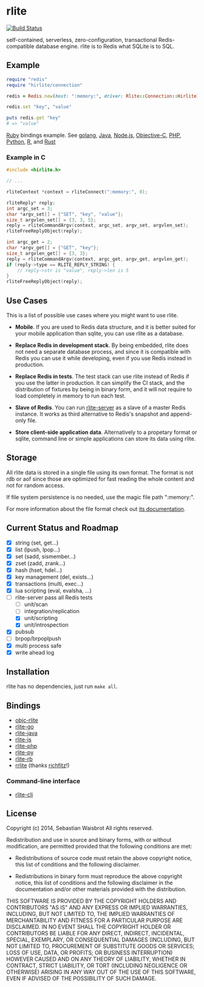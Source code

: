 # rlite

[![Build Status](https://travis-ci.org/seppo0010/rlite.svg?branch=master)](https://travis-ci.org/seppo0010/rlite)

self-contained, serverless, zero-configuration, transactional Redis-compatible database engine. rlite is to Redis what SQLite is to SQL.

## Example

```ruby
require "redis"
require "hirlite/connection"

redis = Redis.new(host: ":memory:", driver: Rlite::Connection::Hirlite)

redis.set "key", "value"

puts redis.get "key"
# => "value"
```

[Ruby](https://github.com/seppo0010/rlite-rb#usage) bindings example. See
[golang](https://github.com/seppo0010/rlite-go#usage),
[Java](https://github.com/seppo0010/rlite-java#usage),
[Node.js](//github.com/seppo0010/rlite-js#usage),
[Objective-C](https://github.com/seppo0010/objc-rlite#api),
[PHP](https://github.com/seppo0010/rlite-php#usage),
[Python](https://github.com/seppo0010/rlite-py#usage),
[R](https://github.com/richfitz/rrlite#usage), and
[Rust](https://github.com/seppo0010/rlite-rs#example)

### Example in C
```c
#include <hirlite.h>

// ...

rliteContext *context = rliteConnect(":memory:", 0);

rliteReply* reply;
int argc_set = 3;
char *argv_set[] = {"SET", "key", "value"};
size_t argvlen_set[] = {3, 3, 5};
reply = rliteCommandArgv(context, argc_set, argv_set, argvlen_set);
rliteFreeReplyObject(reply);

int argc_get = 2;
char *argv_get[] = {"GET", "key"};
size_t argvlen_get[] = {3, 3};
reply = rliteCommandArgv(context, argc_get, argv_get, argvlen_get);
if (reply->type == RLITE_REPLY_STRING) {
	// reply->str is "value", reply->len is 5
}
rliteFreeReplyObject(reply);
```

## Use Cases

This is a list of possible use cases where you might want to use rlite.

- **Mobile**. If you are used to Redis data structure, and it is better suited for
your mobile application than sqlite, you can use rlite as a database.

- **Replace Redis in development stack**. By being embedded, rlite does not need a
separate database process, and since it is compatible with Redis you can use it
while developing, even if you use Redis instead in production.

- **Replace Redis in tests**. The test stack can use rlite instead of Redis if you
use the latter in production. It can simplify the CI stack, and the
distribution of fixtures by being in binary form, and it will not require to
load completely in memory to run each test.

- **Slave of Redis**. You can run [rlite-server](https://github.com/seppo0010/rlite-server)
as a slave of a master Redis instance. It works as third alternative to Redis's
snapshot and append-only file.

- **Store client-side application data**. Alternatively to a propetary format or
sqlite, command line or simple applications can store its data using rlite.

## Storage

All rlite data is stored in a single file using its own format. The format is
not rdb or aof since those are optimized for fast reading the whole content
and not for random access.

If file system persistence is no needed, use the magic file path ":memory:".

For more information about the file format check out
[its documentation](doc/rld-format.md).

## Current Status and Roadmap

- [x] string (set, get...)
- [x] list (lpush, lpop...)
- [x] set (sadd, sismember...)
- [x] zset (zadd, zrank...)
- [x] hash (hset, hdel...)
- [x] key management (del, exists...)
- [x] transactions (multi, exec...)
- [x] lua scripting (eval, evalsha, ...)
- [ ] rlite-server pass all Redis tests
  - [ ] unit/scan
  - [ ] integration/replication
  - [x] unit/scripting
  - [x] unit/introspection
- [x] pubsub
- [ ] brpop/brpoplpush
- [x] multi process safe
- [x] write ahead log

## Installation

rlite has no dependencies, just run `make all`.

## Bindings

- [objc-rlite](https://github.com/seppo0010/objc-rlite)
- [rlite-go](https://github.com/seppo0010/rlite-go#usage)
- [rlite-java](https://github.com/seppo0010/rlite-java)
- [rlite-js](https://github.com/seppo0010/rlite-js)
- [rlite-php](https://github.com/seppo0010/rlite-php)
- [rlite-py](https://github.com/seppo0010/rlite-py)
- [rlite-rb](https://github.com/seppo0010/rlite-rb)
- [rrlite](https://github.com/richfitz/rrlite) (thanks [richfitz](https://github.com/richfitz)!)

### Command-line interface

- [rlite-cli](https://github.com/seppo0010/rlite-cli)

## License

Copyright (c) 2014, Sebastian Waisbrot
All rights reserved.

Redistribution and use in source and binary forms, with or without
modification, are permitted provided that the following conditions are met:

* Redistributions of source code must retain the above copyright notice, this
  list of conditions and the following disclaimer.

* Redistributions in binary form must reproduce the above copyright notice,
  this list of conditions and the following disclaimer in the documentation
  and/or other materials provided with the distribution.

THIS SOFTWARE IS PROVIDED BY THE COPYRIGHT HOLDERS AND CONTRIBUTORS "AS IS"
AND ANY EXPRESS OR IMPLIED WARRANTIES, INCLUDING, BUT NOT LIMITED TO, THE
IMPLIED WARRANTIES OF MERCHANTABILITY AND FITNESS FOR A PARTICULAR PURPOSE ARE
DISCLAIMED. IN NO EVENT SHALL THE COPYRIGHT HOLDER OR CONTRIBUTORS BE LIABLE
FOR ANY DIRECT, INDIRECT, INCIDENTAL, SPECIAL, EXEMPLARY, OR CONSEQUENTIAL
DAMAGES (INCLUDING, BUT NOT LIMITED TO, PROCUREMENT OF SUBSTITUTE GOODS OR
SERVICES; LOSS OF USE, DATA, OR PROFITS; OR BUSINESS INTERRUPTION) HOWEVER
CAUSED AND ON ANY THEORY OF LIABILITY, WHETHER IN CONTRACT, STRICT LIABILITY,
OR TORT (INCLUDING NEGLIGENCE OR OTHERWISE) ARISING IN ANY WAY OUT OF THE USE
OF THIS SOFTWARE, EVEN IF ADVISED OF THE POSSIBILITY OF SUCH DAMAGE.
